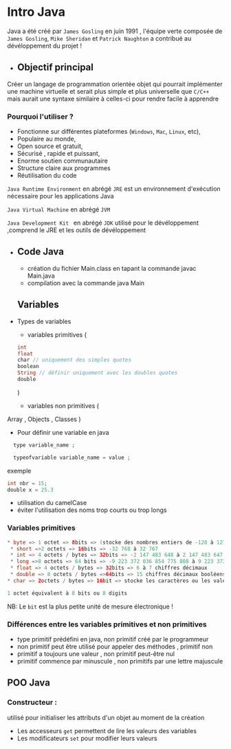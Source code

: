 # Intro Java 
   Java a été créé par `James Gosling` en juin 1991 , l'équipe verte composée de `James Gosling`, `Mike Sheridan` et `Patrick Naughton` a contribué au dévéloppement du projet !

* ## Objectif principal
Créer un langage de programmation orientée objet qui pourrait implémenter une machine virtuelle et serait plus simple et plus universelle que `C/C++` mais aurait une syntaxe similaire à celles-ci pour rendre facile à apprendre

### Pourquoi l'utiliser ?

* Fonctionne sur différentes plateformes (`Windows`, `Mac`, `Linux`, etc),
* Populaire au monde,
* Open source et gratuit,
* Sécurisé , rapide et puissant,
* Enorme soutien communautaire
* Structure claire aux programmes 
* Réutilisation du code 

 `Java Runtime Environment` en abrégé `JRE` est un environnement d'exécution nécessaire pour les applications Java 

 `Java Virtual Machine` en abrégé `JVM` 

 `Java Development Kit ` en abrégé `JDK` utilisé pour le dévéloppement ,comprend le JRE et les outils de dévéloppement 

* ## Code Java

   * création du fichier Main.class en tapant la commande javac Main.java
  * compilation avec la commande java Main 
  
  ## Variables
* Types de variables
   * variables primitives (
  ````php
  int 
  float
  char // uniquement des simples quotes
  boolean
  String // définir uniquement avec les doubles quotes
  double  
  ````
  )
   * variables non primitives (

Array  , Objects , Classes
  )
* Pour définir une variable en java 
```php
  type variable_name ;

  typeofvariable variable_name = value ;

  ```
   exemple 
  ````php
  int nbr = 15;
  double x = 25.3
  ````
 * utilisation du camelCase
 * éviter l'utilisation des noms trop courts ou trop longs
  
### Variables primitives 
```java
* byte => 1 octet => 8bits => (stocke des nombres entiers de -128 à 127)
 * short =>2 octets => 16bits => -32 768 à 32 767 
 * int => 4 octets / bytes => 32bits => -2 147 483 648 à 2 147 483 647. 
 * long =>8 octets => 64 bits => -9 223 372 036 854 775 808 à 9 223 372 036
 * float => 4 octets / bytes => 32bits => 6 à 7 chiffres décimaux 
 * double => 8 octets / bytes =>64bits => 15 chiffres décimaux booléens=> 1octet => 1bit => vrai ou faux
* char => 2octets / bytes => 16bit => stocke les caractères ou les valeurs ascii

1 octet équivalent à 8 bits ou 8 digits

```
NB: Le `bit` est la plus petite unité de mesure électronique !

### Différences entre les variables primitives et non primitives

  * type primitif prédéfini en java, non primitif créé par le programmeur 
  * non primitif peut être utilisé pour appeler des méthodes , primitif non
  * primitif a toujours une valeur , non primitif peut-être nul
  * primitif commence par minuscule , non primitifs par une lettre majuscule
  

## POO Java

### Constructeur : 
utilisé pour initialiser les attributs d'un objet au moment de la création
* Les accesseurs `get` permettent de lire les valeurs des variables 
* Les modificateurs `set` pour modifier leurs valeurs 